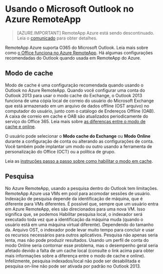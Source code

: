 <properties
    pageTitle="Usando o Outlook no Azure RemoteApp | Microsoft Azure" 
    description="Saiba como configurar e usar o Outlook no Azure RemoteApp | Microsoft Azure"
    services="remoteapp"
    documentationCenter=""
    authors="pavithir"
    manager="mbaldwin" />

<tags
    ms.service="remoteapp"
    ms.workload="compute"
    ms.tgt_pltfrm="na"
    ms.devlang="na"
    ms.topic="hero-article"
    ms.date="08/15/2016"
    ms.author="elizapo" />

# <a name="using-microsoft-outlook-in-azure-remoteapp"></a>Usando o Microsoft Outlook no Azure RemoteApp

> [AZURE.IMPORTANT]
> RemoteApp Azure está sendo descontinuado. Leia o [comunicado](https://go.microsoft.com/fwlink/?linkid=821148) para obter detalhes.

RemoteApp Azure suporta O365 do Microsoft Outlook. Leia mais sobre como [o Office funciona no Azure RemoteApp](remoteapp-officesubscription.md). Há algumas configurações recomendadas do Outlook quando usada em RemoteApp do Azure.

## <a name="cached-mode"></a>Modo de cache
Modo de cache é uma configuração recomendada quando usando o Outlook no Azure RemoteApp. Quando você configurar uma conta do Outlook 2013 para usar o modo cache do Exchange, o Outlook 2013 funciona de uma cópia local de correio do usuário do Microsoft Exchange que está armazenado em um arquivo de dados offline (OST arquivo) no computador do usuário, junto com o catálogo de Endereços Offline (OAB). A caixa de correio em cache e OAB são atualizados periodicamente do serviço do Office 365. Leia mais sobre [as diferenças entre o modo de cache e online](https://technet.microsoft.com/library/jj683103.aspx).

O usuário pode selecionar o **Modo cache do Exchange** ou **Modo Online** durante a configuração de conta ou alterando as configurações de conta. Você também pode implantar um modo ou outro usando a ferramenta de personalização do Office (OCT) ou a política de grupo.  

Leia as [instruções passo a passo sobre como habilitar o modo em cache](https://technet.microsoft.com/library/c6f4cad9-c918-420e-bab3-8b49e1885034#proc).

## <a name="search"></a>Pesquisa
No Azure RemoteApp, usando a pesquisa dentro do Outlook tem limitações. RemoteApp Azure usa VMs em pool para acomodar sessões de usuário. Indexação de pesquisa depende da identificação de máquina, que é diferente para VMs diferentes. É possível que, sempre que um usuário entra em Azure RemoteApp, eles são direcionados para uma nova VM. Isso significa que, se podemos Habilitar pesquisa local, o indexador será executado toda vez que a identificação da máquina muda (quando o usuário está em uma máquina virtual diferente). Dependendo do tamanho da. Arquivo OST, o indexador pode levar muito tempo para concluir e usar os recursos necessários para outros aplicativos. Pesquisa não apenas seria lenta, mas não pode produzir resultados. Usando um perfil de conta do modo Online seria contornar esse problema, mas o desempenho geral seria afetado devido a falta de um cache local (consulte o link acima para obter mais informações sobre a diferença entre o modo de cache e online). Infelizmente, pesquisa indexados/local não pode ser desabilitada e pesquisa on-line não pode ser ativada por padrão no Outlook 2013.
